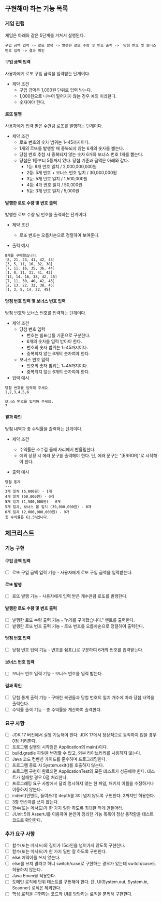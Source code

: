 ## 구현해야 하는 기능 목록

### 게임 진행

게임은 아래와 같은 5단계를 거쳐서 실행된다.

```구입 금액 입력 -> 로또 발행 -> 발행한 로또 수량 및 번호 출력 ->  당첨 번호 및 보너스 번호 입력 -> 결과 확인```

#### 구입 금액 입력

사용자에게 로또 구입 금액을 입력받는 단계이다.

- 제약 조건
    - 구입 금액은 1,000원 단위로 입력 받는다.
    - 1,000원으로 나누어 떨어지지 않는 경우 예외 처리한다.
    - 숫자여야 한다.

#### 로또 발행 

사용자에게 입력 받은 수만큼 로또를 발행하는 단계이다. 

- 제약 조건 
  - 로또 번호의 숫자 범위는 1~45까지이다.
  - 1개의 로또를 발행할 때 중복되지 않는 6개의 숫자를 뽑는다.
  - 당첨 번호 추첨 시 중복되지 않는 숫자 6개와 보너스 번호 1개를 뽑는다.
  - 당첨은 1등부터 5등까지 있다. 당첨 기준과 금액은 아래와 같다.
    - 1등: 6개 번호 일치 / 2,000,000,000원
    - 2등: 5개 번호 + 보너스 번호 일치 / 30,000,000원
    - 3등: 5개 번호 일치 / 1,500,000원
    - 4등: 4개 번호 일치 / 50,000원
    - 5등: 3개 번호 일치 / 5,000원

#### 발행한 로또 수량 및 번호 출력

발행한 로또 수량 및 번호를 출력하는 단계이다.

- 제약 조건
    - 로또 번호는 오름차순으로 정렬하여 보여준다.

- 출력 예시
```
8개를 구매했습니다.
[8, 21, 23, 41, 42, 43] 
[3, 5, 11, 16, 32, 38] 
[7, 11, 16, 35, 36, 44] 
[1, 8, 11, 31, 41, 42] 
[13, 14, 16, 38, 42, 45] 
[7, 11, 30, 40, 42, 43] 
[2, 13, 22, 32, 38, 45] 
[1, 3, 5, 14, 22, 45]
```

#### 당첨 번호 입력 및 보너스 번호 입력

당첨 번호와 보너스 번호를 입력하는 단계이다. 


- 제약 조건
  - 당첨 번호 입력
    - 번호는 쉼표(,)를 기준으로 구분한다.
    - 6개의 숫자를 입력 받아야 한다.  
    - 번호의 숫자 범위는 1~45까지이다.
    - 중복되지 않는 6개의 숫자여야 한다. 
  - 보너스 번호 입력
    - 번호의 숫자 범위는 1~45까지이다.
    - 중복되지 않는 6개의 숫자여야 한다.
- 입력 예시 
```
당첨 번호를 입력해 주세요.
1,2,3,4,5,6

보너스 번호를 입력해 주세요.
7
```

#### 결과 확인

당첨 내역과 총 수익률을 출력하는 단계이다. 

- 제약 조건
  - 수익률은 소수점 둘째 자리에서 반올림한다.
  - 예외 상황 시 에러 문구를 출력해야 한다. 단, 에러 문구는 "[ERROR]"로 시작해야 한다.

- 출력 예시
```
당첨 통계
---
3개 일치 (5,000원) - 1개
4개 일치 (50,000원) - 0개
5개 일치 (1,500,000원) - 0개
5개 일치, 보너스 볼 일치 (30,000,000원) - 0개
6개 일치 (2,000,000,000원) - 0개
총 수익률은 62.5%입니다.
```


## 체크리스트

### 기능 구현

#### 구입 금액 입력
- [ ] 로또 구입 금액 입력 기능 - 사용자에게 로또 구입 금액을 입력받는다.

#### 로또 발행
- [ ] 로또 발행 기능 - 사용자에게 입력 받은 개수만큼 로또를 발행한다.

#### 발행한 로또 수량 및 번호 출력
- [ ] 발행한 로또 수량 출력 기능 - "n개를 구매했습니다." 멘트를 출력한다. 
- [ ] 발행한 로또 번호 출력 기능 - 로또 번호를 오름차순으로 정렬하여 출력한다.

#### 당첨 번호 입력

- [ ] 당첨 번호 입력 기능 - 번호를 쉼표(,)로 구분하여 6개의 번호를 입력받는다.

#### 보너스 번호 입력

- [ ] 보너스 번호 입력 기능 - 보너스 번호를 입력 받는다.

#### 결과 확인

- [ ] 당첨 통계 출력 기능 - 구매한 복권들과 당첨 번호의 일치 개수에 따라 당첨 내역을 출력한다. 
- [ ] 수익률 출력 기능 - 총 수익률을 계산하여 출력한다. 

### 요구 사항

- [ ] JDK 17 버전에서 실행 가능해야 한다. JDK 17에서 정상적으로 동작하지 않을 경우 0점 처리한다.
- [ ] 프로그램 실행의 시작점은 Application의 main()이다.
- [ ] build.gradle 파일을 변경할 수 없고, 외부 라이브러리를 사용하지 않는다.
- [ ] Java 코드 컨벤션 가이드를 준수하며 프로그래밍한다.
- [ ] 프로그램 종료 시 System.exit()를 호출하지 않는다.
- [ ] 프로그램 구현이 완료되면 ApplicationTest의 모든 테스트가 성공해야 한다. 테스트가 실패할 경우 0점 처리한다.
- [ ] 프로그래밍 요구 사항에서 달리 명시하지 않는 한 파일, 패키지 이름을 수정하거나 이동하지 않는다.
- [ ] indent(인덴트, 들여쓰기) depth를 3이 넘지 않도록 구현한다. 2까지만 허용한다.
- [ ] 3항 연산자를 쓰지 않는다.
- [ ] 함수(또는 메서드)가 한 가지 일만 하도록 최대한 작게 만들어라.
- [ ] JUnit 5와 AssertJ를 이용하여 본인이 정리한 기능 목록이 정상 동작함을 테스트 코드로 확인한다.

### 추가 요구 사항
- [ ] 함수(또는 메서드)의 길이가 15라인을 넘어가지 않도록 구현한다.
- [ ] 함수(또는 메서드)가 한 가지 일만 잘 하도록 구현한다.
- [ ] else 예약어를 쓰지 않는다.
- [ ] else를 쓰지 말라고 하니 switch/case로 구현하는 경우가 있는데 switch/case도 허용하지 않는다.
- [ ] Java Enum을 적용한다.
- [ ] 도메인 로직에 단위 테스트를 구현해야 한다. 단, UI(System.out, System.in, Scanner) 로직은 제외한다.
- [ ] 핵심 로직을 구현하는 코드와 UI를 담당하는 로직을 분리해 구현한다.

## 